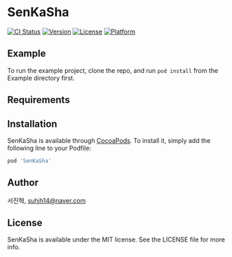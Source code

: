 # SenKaSha

[![CI Status](http://img.shields.io/travis/서진혁/SenKaSha.svg?style=flat)](https://travis-ci.org/서진혁/SenKaSha)
[![Version](https://img.shields.io/cocoapods/v/SenKaSha.svg?style=flat)](http://cocoapods.org/pods/SenKaSha)
[![License](https://img.shields.io/cocoapods/l/SenKaSha.svg?style=flat)](http://cocoapods.org/pods/SenKaSha)
[![Platform](https://img.shields.io/cocoapods/p/SenKaSha.svg?style=flat)](http://cocoapods.org/pods/SenKaSha)

## Example

To run the example project, clone the repo, and run `pod install` from the Example directory first.

## Requirements

## Installation

SenKaSha is available through [CocoaPods](http://cocoapods.org). To install
it, simply add the following line to your Podfile:

```ruby
pod 'SenKaSha'
```

## Author

서진혁, suhjh14@naver.com

## License

SenKaSha is available under the MIT license. See the LICENSE file for more info.
